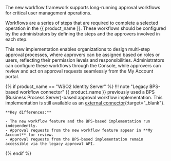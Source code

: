 The new workflow framework supports long-running approval workflows for critical user management operations.

Workflows are a series of steps that are required to complete a selected operation in the {{ product_name }}. These workflows
should be configured by the administrators by defining the steps and the approvers involved in each step.

This new implementation enables organizations to design multi-step approval processes, where approvers can be assigned 
based on roles or users, reflecting their permission levels and responsibilities. Administrators can configure these 
workflows through the Console, while approvers can review and act on approval requests seamlessly from the My Account portal.

{% if product_name == "WSO2 Identity Server" %}
!!! note "Legacy BPS-based workflow connector"
    {{ product_name }} previously used a BPS (Business Process Server)-based approval workflow implementation. This implementation is still available as an [external connector](https://store.wso2.com/connector/identity-workflow-impl-bps){:target="_blank"}.
    
    **Key differences:**
    
    - The new workflow feature and the BPS-based implementation run independently.
    - Approval requests from the new workflow feature appear in **My Account** for review.
    - Approval requests from the BPS-based implementation remain accessible via the legacy approval API.
{% endif %}